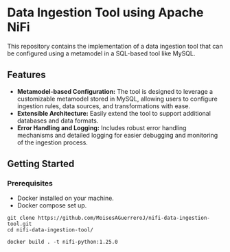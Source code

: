 # Data Ingestion Tool using Apache NiFi

This repository contains the implementation of a data ingestion tool that can be configured using a metamodel in a SQL-based tool like MySQL.

## Features

* **Metamodel-based Configuration:** The tool is designed to leverage a customizable metamodel stored in MySQL, allowing users to configure ingestion rules, data sources, and transformations with ease.
* **Extensible Architecture:** Easily extend the tool to support additional databases and data formats.
* **Error Handling and Logging:** Includes robust error handling mechanisms and detailed logging for easier debugging and monitoring of the ingestion process.

## Getting Started

### Prerequisites

* Docker installed on your machine.
* Docker compose set up.

```
git clone https://github.com/MoisesAGuerreroJ/nifi-data-ingestion-tool.git
cd nifi-data-ingestion-tool/
```

```
docker build . -t nifi-python:1.25.0
```
